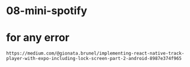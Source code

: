 # 08-mini-spotify

# for any error

```link
https://medium.com/@gionata.brunel/implementing-react-native-track-player-with-expo-including-lock-screen-part-2-android-8987e374f965
```
